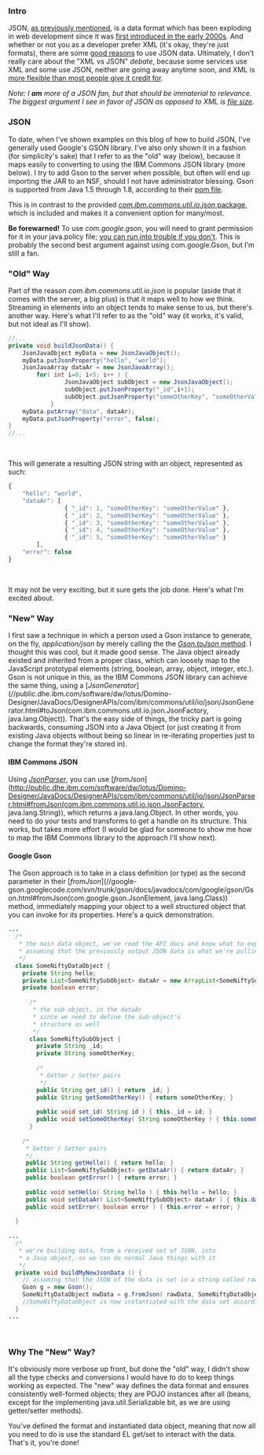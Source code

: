 ### Intro
<span data-toggle="tooltip" title="JavaScript Object Notation">JSON</span>, <a href="{{ book.site }}/json-with-java-in-xpages">as previously mentioned</a>, is a data format which has been exploding in web development since it was [first introduced in the early 2000s](//en.wikipedia.org/wiki/JSON#History). And whether or not you as a developer prefer XML (it's okay, they're just formats), there are some [good reasons](//blog.mongolab.com/2011/03/why-is-json-so-popular-developers-want-out-of-the-syntax-business/) to use JSON data. Ultimately, I don't really care about the "XML vs JSON" _debate_, because some services use XML and some use JSON, neither are going away anytime soon, and XML is [more flexible than most people give it credit for](//stackoverflow.com/questions/2673367/how-does-json-compare-to-xml-in-terms-of-file-size-and-serialisation-deserialisa/2677498#2677498).

_Note: I **am** more of a JSON fan, but that should be immaterial to relevance. The biggest argument I see in favor of JSON as opposed to XML is [file size](//bit.ly/1CtEpDS)._

### JSON
To date, when I've shown examples on this blog of how to build JSON, I've generally used Google's GSON library. I've also only shown it in a fashion (for simplicity's sake) that I refer to as the "old" way (below), because it maps easily to converting to using the IBM Commons JSON library (more below). I try to add Gson to the server when possible, but often will end up importing the JAR to an NSF, should I not have <span data-toggle="tooltip" title="or be able to get ahold of them">administrator blessing</span>. Gson is supported from Java 1.5 through 1.8, according to their [pom file](//search.maven.org/#artifactdetails%7Ccom.google.code.gson%7Cgson%7C2.3.1%7Cjar).

This is in contrast to the provided [_com.ibm.commons.util.io.json_ package](//public.dhe.ibm.com/software/dw/lotus/Domino-Designer/JavaDocs/DesignerAPIs/com/ibm/commons/util/io/json/package-summary.html), which is included and makes it a convenient option for many/most.

**Be forewarned!** To use _com.google.gson_,  you will need to grant permission for it in your <span data-toggle="tooltip" title="[notes program]/jvm/lib/security/java.policy">java.policy</span> file; [you can run into trouble if you don't](//stackoverflow.com/questions/15949887/lotus-domino-java-security-issue-using-google-gson). This is probably the second best argument against using com.google.Gson, but I'm still a fan.

### "Old" Way

Part of the reason _com.ibm.commons.util.io.json_ is popular (aside that it comes with the server, a big plus) is that it maps well to how we think. Streaming in elements into an object tends to make sense to us, but there's another way. Here's what I'll refer to as the "old" way (it works, it's valid, but not ideal as I'll show).


```java
//...
private void buildJsonData() {
	JsonJavaObject myData = new JsonJavaObject();
	myData.putJsonProperty("hello", "world");
	JsonJavaArray dataAr = new JsonJavaArray();
		for( int i=0; i<5; i++ ) {
				JsonJavaObject subObject = new JsonJavaObject();
				subObject.putJsonProperty("_id",i+1);
				subObject.putJsonProperty("someOtherKey", "someOtherValue");
			}
	myData.putArray("data", dataAr);
	myData.putJsonProperty("error", false);
}
//...
```
<br />


This will generate a resulting JSON string with an object, represented as such:


```javascript
{
	"hello": "world",
	"dataAr": [
				{ "_id": 1, "someOtherKey": "someOtherValue" },
				{ "_id": 2, "someOtherKey": "someOtherValue" },
				{ "_id": 3, "someOtherKey": "someOtherValue" },
				{ "_id": 4, "someOtherKey": "someOtherValue" },
				{ "_id": 5, "someOtherKey": "someOtherValue" }
		],
	"error": false
}
```
<br />


It may not be very exciting, but it sure gets the job done. Here's what I'm excited about.

### "New" Way
I first saw a technique in which a person used a Gson instance to generate, on the fly, _application/json_ by merely calling the  the [_Gson.toJson_ method](//google-gson.googlecode.com/svn/trunk/gson/docs/javadocs/com/google/gson/Gson.html#toJson(java.lang.Object)). I thought this was cool, but it made good sense. The Java <span data-toggle="tooltip" title="Object object">object</span> already existed and inherited from a proper class, which can loosely map to the JavaScript prototypal elements (string, boolean, array, object, integer, etc.). Gson is not unique in this, as the IBM Commons JSON library can achieve the same thing, using a <span data-toggle="tooltip" title="JsonGenerator.toJson( JsonFactory factory, java.lang.Object value )">[_JsonGenerator_](//public.dhe.ibm.com/software/dw/lotus/Domino-Designer/JavaDocs/DesignerAPIs/com/ibm/commons/util/io/json/JsonGenerator.html#toJson(com.ibm.commons.util.io.json.JsonFactory, java.lang.Object))</span>. That's the easy side of things, the tricky part is going backwards, consuming JSON into a Java Object (or just creating it from existing Java objects without being so linear in re-iterating properties just to change the format they're stored in). 


#### IBM Commons JSON
Using [_JsonParser_](//public.dhe.ibm.com/software/dw/lotus/Domino-Designer/JavaDocs/DesignerAPIs/com/ibm/commons/util/io/json/JsonParser.html), you can use [_fromJson_](http://public.dhe.ibm.com/software/dw/lotus/Domino-Designer/JavaDocs/DesignerAPIs/com/ibm/commons/util/io/json/JsonParser.html#fromJson(com.ibm.commons.util.io.json.JsonFactory, java.lang.String)), which returns a java.lang.Object. In other words, you need to do your tests and transforms to get a handle on its structure. This works, but takes more effort (I would be glad for someone to show me how to map the IBM Commons library to the approach I'll show next).


#### Google Gson
The Gson approach is to take in a class definition (or type) as the second parameter in their [_fromJson_](//google-gson.googlecode.com/svn/trunk/gson/docs/javadocs/com/google/gson/Gson.html#fromJson(com.google.gson.JsonElement, java.lang.Class)) method, immediately mapping your object to a well structured object that you can invoke for its properties. Here's a quick demonstration.


```java
...
  /*
   * the main data object, we've read the API docs and know what to expect ;-)
   * assuming that the previously output JSON data is what we're pulling off of
   */
  class SomeNiftyDataObject {
    private String hello;
    private List<SomeNiftySubObject> dataAr = new ArrayList<SomeNiftySubObject>();
    private boolean error;
      
      /*
       * the sub-object, in the dataAr
       * since we need to define the sub-object's
       * structure as well
       */
      class SomeNiftySubObject {
        private String _id;
        private String someOtherKey;
        
        /*
         * Getter / Setter pairs
         */
        public String get_id() { return _id; }
        public String getSomeOtherKey() { return someOtherKey; }
        
        public void set_id( String id ) { this._id = id; }
        public void setSomeOtherKey( String someOtherKey ) { this.someOtherKey = someOtherKey; }
      }
    
    /*
     * Getter / Setter pairs
     */
     public String getHello() { return hello; }
     public List<SomeNiftySubObject> getDataAr() { return dataAr; }
     public boolean getError() { return error; }
     
     public void setHello( String hello ) { this.hello = hello; }
     public void setDataAr( List<SomeNiftySubObject> dataAr ) { this.dataAr = dataAr; }
     public void setError( boolean error ) { this.error = error; }
    
  }
  
...
  /*
   * we're building data, from a received set of JSON, into 
   * a Java object, so we can do normal Java things with it
   */
  private void buildMyNewJsonData () {
    // assuming that the JSON of the data is set in a string called rawData
    Gson g = new Gson();
    SomeNiftyDataObject nwData = g.fromJson( rawData, SomeNiftyDataObject.class );
    //SomeNiftyDataObject is now instantiated with the data set according to our class above!
  }
...
```
<br />


### Why The "New" Way?
It's obviously more verbose up front, but done the "old" way, I didn't show all the type checks and conversions I would have to do to keep things working as expected. The "new" way defines the data format and ensures consistently well-formed objects; they are POJO instances after all (beans, except for the implementing java.util.Serializable bit, as we are using getter/setter methods).

You've defined the format and instantiated data object, meaning that now all you need to do is use the standard EL get/set<PropertyName> to interact with the data. That's it, you're done!